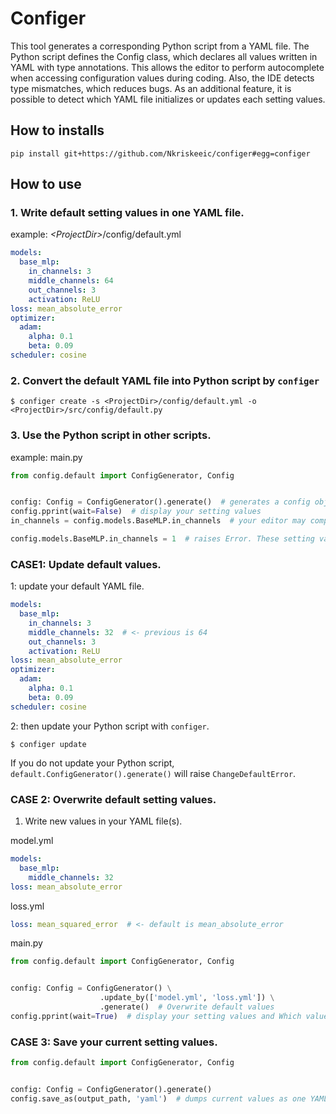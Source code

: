 # Configer

This tool generates a corresponding Python script from a YAML file.
The Python script defines the Config class, which declares all values written in YAML with type annotations.
This allows the editor to perform autocomplete when accessing configuration values during coding. Also, the IDE detects type mismatches, which reduces bugs.
As an additional feature, it is possible to detect which YAML file initializes or updates each setting values.

## How to installs

```shell script
pip install git+https://github.com/Nkriskeeic/configer#egg=configer
```

## How to use

### 1. Write default setting values in one YAML file.

example: *\<ProjectDir\>*/config/default.yml

```yaml
models:
  base_mlp:
    in_channels: 3
    middle_channels: 64
    out_channels: 3
    activation: ReLU
loss: mean_absolute_error
optimizer:
  adam:
    alpha: 0.1
    beta: 0.09
scheduler: cosine
```

### 2. Convert the default YAML file into Python script by `configer`

```shell script
$ configer create -s <ProjectDir>/config/default.yml -o <ProjectDir>/src/config/default.py
```

### 3. Use the Python script in other scripts.

example: main.py
```python
from config.default import ConfigGenerator, Config


config: Config = ConfigGenerator().generate()  # generates a config object.
config.pprint(wait=False)  # display your setting values
in_channels = config.models.BaseMLP.in_channels  # your editor may complement these names and predict its type (int)

config.models.BaseMLP.in_channels = 1  # raises Error. These setting values are read-only.
```

### CASE1: Update default values.

1: update your default YAML file.

```yaml
models:
  base_mlp:
    in_channels: 3
    middle_channels: 32  # <- previous is 64
    out_channels: 3
    activation: ReLU
loss: mean_absolute_error
optimizer:
  adam:
    alpha: 0.1
    beta: 0.09
scheduler: cosine
```

2: then update your Python script with `configer`.

```shell script
$ configer update
```

If you do not update your Python script,
`default.ConfigGenerator().generate()` will raise `ChangeDefaultError`.

### CASE 2: Overwrite default setting values.

1. Write new values in your YAML file(s).

model.yml
```yaml
models:
  base_mlp:
    middle_channels: 32
loss: mean_absolute_error
```

loss.yml
```yaml
loss: mean_squared_error  # <- default is mean_absolute_error
```

main.py
```python
from config.default import ConfigGenerator, Config


config: Config = ConfigGenerator() \
                    .update_by(['model.yml', 'loss.yml']) \
                    .generate()  # Overwrite default values
config.pprint(wait=True)  # display your setting values and Which values ​​were overwritten by which files
```

### CASE 3: Save your current setting values.

```python
from config.default import ConfigGenerator, Config


config: Config = ConfigGenerator().generate()
config.save_as(output_path, 'yaml')  # dumps current values as one YAML file.
```
